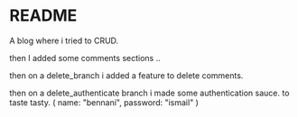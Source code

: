 # README

A blog where i tried to CRUD. 

then I added some comments sections .. 



then on a delete_branch  i  added  a feature to delete comments. 


then  on a delete_authenticate  branch i  made some authentication sauce. to taste tasty. 
( name: "bennani", password:  "ismail" ) 


